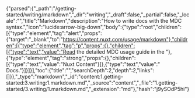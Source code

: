 {"parsed":{"_path":"/getting-started/writing/markdown","_dir":"writing","_draft":false,"_partial":false,"_locale":"","title":"Markdown","description":"How to write docs with the MDC syntax.","icon":"lucide:arrow-big-down","body":{"type":"root","children":[{"type":"element","tag":"alert","props":{"target":"_blank","to":"https://content.nuxt.com/usage/markdown"},"children":[{"type":"element","tag":"p","props":{},"children":[{"type":"text","value":"Read the detailed MDC usage guide in the "},{"type":"element","tag":"strong","props":{},"children":[{"type":"text","value":"Nuxt Content"}]},{"type":"text","value":" Docs."}]}]}],"toc":{"title":"","searchDepth":2,"depth":2,"links":[]}},"_type":"markdown","_id":"content:1.getting-started:3.writing:1.markdown.md","_source":"content","_file":"1.getting-started/3.writing/1.markdown.md","_extension":"md"},"hash":"j9ySOdP5hi"}